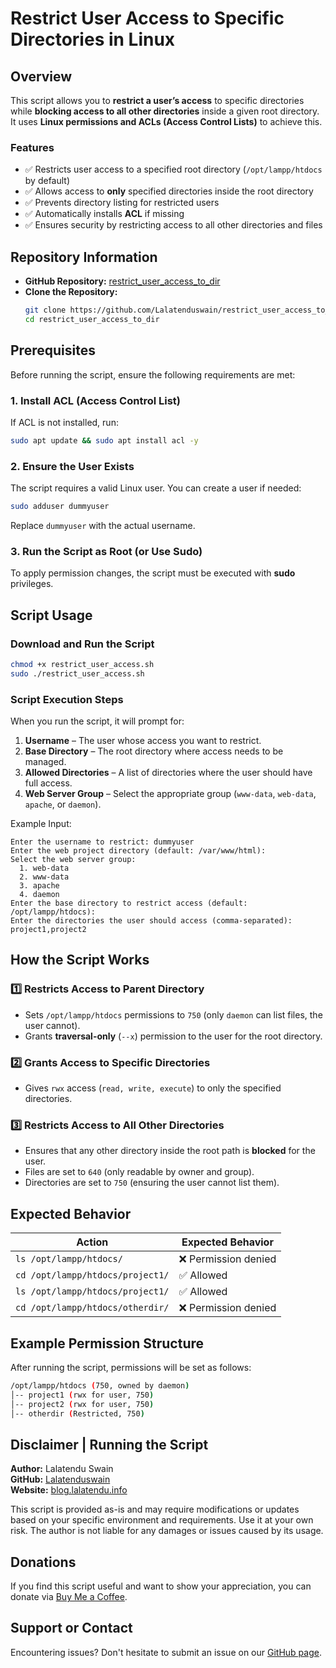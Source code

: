 # Restrict User Access to Specific Directories in Linux

## Overview
This script allows you to **restrict a user’s access** to specific directories while **blocking access to all other directories** inside a given root directory. It uses **Linux permissions and ACLs (Access Control Lists)** to achieve this.

### Features
- ✅ Restricts user access to a specified root directory (`/opt/lampp/htdocs` by default)
- ✅ Allows access to **only** specified directories inside the root directory
- ✅ Prevents directory listing for restricted users
- ✅ Automatically installs **ACL** if missing
- ✅ Ensures security by restricting access to all other directories and files

## Repository Information
- **GitHub Repository:** [restrict_user_access_to_dir](https://github.com/Lalatenduswain/restrict_user_access_to_dir)
- **Clone the Repository:**
  ```bash
  git clone https://github.com/Lalatenduswain/restrict_user_access_to_dir.git
  cd restrict_user_access_to_dir
  ```

## Prerequisites
Before running the script, ensure the following requirements are met:

### 1. **Install ACL (Access Control List)**
If ACL is not installed, run:
```bash
sudo apt update && sudo apt install acl -y
```

### 2. **Ensure the User Exists**
The script requires a valid Linux user. You can create a user if needed:
```bash
sudo adduser dummyuser
```
Replace `dummyuser` with the actual username.

### 3. **Run the Script as Root (or Use Sudo)**
To apply permission changes, the script must be executed with **sudo** privileges.

## Script Usage
### **Download and Run the Script**
```bash
chmod +x restrict_user_access.sh
sudo ./restrict_user_access.sh
```

### **Script Execution Steps**
When you run the script, it will prompt for:
1. **Username** – The user whose access you want to restrict.
2. **Base Directory** – The root directory where access needs to be managed.
3. **Allowed Directories** – A list of directories where the user should have full access.
4. **Web Server Group** – Select the appropriate group (`www-data`, `web-data`, `apache`, or `daemon`).

Example Input:
```
Enter the username to restrict: dummyuser
Enter the web project directory (default: /var/www/html):
Select the web server group:
  1. web-data
  2. www-data
  3. apache
  4. daemon
Enter the base directory to restrict access (default: /opt/lampp/htdocs):
Enter the directories the user should access (comma-separated): project1,project2
```

## How the Script Works
### **1️⃣ Restricts Access to Parent Directory**
- Sets `/opt/lampp/htdocs` permissions to `750` (only `daemon` can list files, the user cannot).
- Grants **traversal-only** (`--x`) permission to the user for the root directory.

### **2️⃣ Grants Access to Specific Directories**
- Gives `rwx` access (`read, write, execute`) to only the specified directories.

### **3️⃣ Restricts Access to All Other Directories**
- Ensures that any other directory inside the root path is **blocked** for the user.
- Files are set to `640` (only readable by owner and group).
- Directories are set to `750` (ensuring the user cannot list them).

## Expected Behavior
| Action | Expected Behavior |
|--------|------------------|
| `ls /opt/lampp/htdocs/` | ❌ Permission denied |
| `cd /opt/lampp/htdocs/project1/` | ✅ Allowed |
| `ls /opt/lampp/htdocs/project1/` | ✅ Allowed |
| `cd /opt/lampp/htdocs/otherdir/` | ❌ Permission denied |

## Example Permission Structure
After running the script, permissions will be set as follows:
```bash
/opt/lampp/htdocs (750, owned by daemon)
│-- project1 (rwx for user, 750)
│-- project2 (rwx for user, 750)
│-- otherdir (Restricted, 750)
```

## Disclaimer | Running the Script
**Author:** Lalatendu Swain  
**GitHub:** [Lalatenduswain](https://github.com/Lalatenduswain)  
**Website:** [blog.lalatendu.info](https://blog.lalatendu.info)

This script is provided as-is and may require modifications or updates based on your specific environment and requirements. Use it at your own risk. The author is not liable for any damages or issues caused by its usage.

## Donations
If you find this script useful and want to show your appreciation, you can donate via [Buy Me a Coffee](https://www.buymeacoffee.com/lalatendu.swain).

## Support or Contact
Encountering issues? Don't hesitate to submit an issue on our [GitHub page](https://github.com/Lalatenduswain/restrict_user_access_to_dir/issues).

